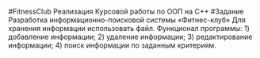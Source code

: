 #FitnessClub
Реализация Курсовой работы по ООП на С++
#Задание
Разработка информационно-поисковой системы «Фитнес-клуб»
Для хранения информации использовать файл. Функционал программы: 1) добавление
информации; 2) удаление информации; 3) редактирование информации; 4) поиск
информации по заданным критериям.
